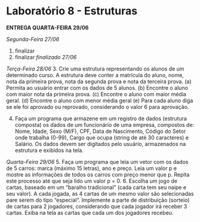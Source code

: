 # Laboratório 8 - Estruturas

**ENTREGA QUARTA-FEIRA 29/06**

*Segunda-Feira 27/06*
1. finalizar
2. finalizar *finalizado 27/06*

*Terça-Feira 28/06*
3. Crie  uma  estrutura  representando  os  alunos  de  um  determinado  curso.  A  estrutura  deve 
   conter a matrícula do aluno, nome, nota da primeira prova, nota da segunda prova e nota 
  da terceira prova. 
     (a) Permita ao usuário entrar com os dados de 5 alunos. 
     (b) Encontre o aluno com maior nota da primeira prova. 
    (c) Encontre o aluno com maior média geral. 
(d) Encontre o aluno com menor média geral 
(e) Para cada aluno diga se ele foi aprovado ou reprovado, considerando o valor 6 para 
aprovação. 

4. Faça um programa que armazene em um registro de dados (estrutura composta) os dados 
de um funcionário de uma empresa, compostos de: Nome, Idade, Sexo (M/F), CPF, Data de 
Nascimento,  Código  do  Setor  onde  trabalha  (0-99),  Cargo  que  ocupa  (string  de  até  30 
caracteres) e Salário. Os dados devem ser digitados pelo usuário, armazenados na estrutura 
e exibidos na tela.

*Quarta-Feira 29/06*
5. Faça um programa que leia um vetor com os dados de 5 carros: marca (máximo 15 letras), 
ano e preço. Leia um valor p e mostre as informações de todos os carros com preço menor 
que p. Repita este processo até que seja lido um valor p = 0.
6. Escolha um jogo de cartas, baseado em um “baralho tradicional” (cada carta tem seu naipe 
e seu valor). A cada jogada, as 4 cartas de um mesmo valor são selecionadas pare serem do 
tipo “especial”.  Implemente  a  parte  de  distribuição  (sorteio)  de  cartas  para  2  jogadores, 
considerando que cada jogador irá receber 3 cartas. Exiba na tela as cartas que cada um dos 
jogadores recebeu.




